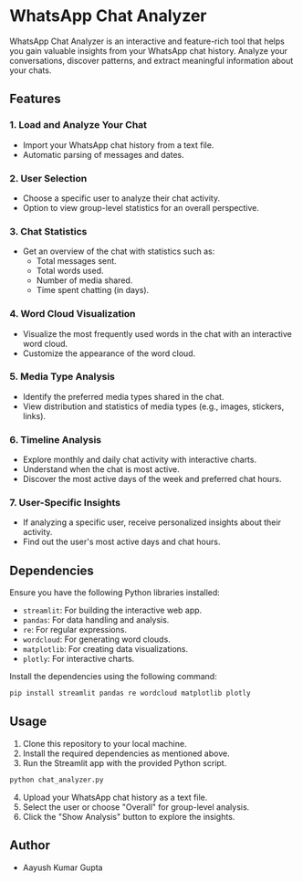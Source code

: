 # WhatsApp Chat Analyzer

WhatsApp Chat Analyzer is an interactive and feature-rich tool that helps you gain valuable insights from your WhatsApp chat history. Analyze your conversations, discover patterns, and extract meaningful information about your chats.

## Features

### 1. Load and Analyze Your Chat

- Import your WhatsApp chat history from a text file.
- Automatic parsing of messages and dates.

### 2. User Selection

- Choose a specific user to analyze their chat activity.
- Option to view group-level statistics for an overall perspective.

### 3. Chat Statistics

- Get an overview of the chat with statistics such as:
  - Total messages sent.
  - Total words used.
  - Number of media shared.
  - Time spent chatting (in days).

### 4. Word Cloud Visualization

- Visualize the most frequently used words in the chat with an interactive word cloud.
- Customize the appearance of the word cloud.

### 5. Media Type Analysis

- Identify the preferred media types shared in the chat.
- View distribution and statistics of media types (e.g., images, stickers, links).

### 6. Timeline Analysis

- Explore monthly and daily chat activity with interactive charts.
- Understand when the chat is most active.
- Discover the most active days of the week and preferred chat hours.

### 7. User-Specific Insights

- If analyzing a specific user, receive personalized insights about their activity.
- Find out the user's most active days and chat hours.

## Dependencies

Ensure you have the following Python libraries installed:

- `streamlit`: For building the interactive web app.
- `pandas`: For data handling and analysis.
- `re`: For regular expressions.
- `wordcloud`: For generating word clouds.
- `matplotlib`: For creating data visualizations.
- `plotly`: For interactive charts.

Install the dependencies using the following command:

```bash
pip install streamlit pandas re wordcloud matplotlib plotly
```

## Usage

1. Clone this repository to your local machine.
2. Install the required dependencies as mentioned above.
3. Run the Streamlit app with the provided Python script.

```bash
python chat_analyzer.py
```

4. Upload your WhatsApp chat history as a text file.
5. Select the user or choose "Overall" for group-level analysis.
6. Click the "Show Analysis" button to explore the insights.

## Author

- Aayush Kumar Gupta